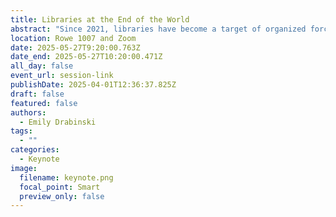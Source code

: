 ```yaml
---
title: Libraries at the End of the World
abstract: "Since 2021, libraries have become a target of organized forces seeking to suppress the stories of LGBTQIA+ and BIPOC people and our histories. Attempts to remove books from library shelves have reached record numbers while legislation in states from Florida to Idaho to Texas to Missouri have enshrined censorship into law. Such restrictions on the right to think, write, and read place libraries at the center of the fight for democracy."
location: Rowe 1007 and Zoom
date: 2025-05-27T9:20:00.763Z
date_end: 2025-05-27T10:20:00.471Z
all_day: false
event_url: session-link
publishDate: 2025-04-01T12:36:37.825Z
draft: false
featured: false
authors:
  - Emily Drabinski
tags:
  - ""
categories:
  - Keynote
image:
  filename: keynote.png
  focal_point: Smart
  preview_only: false
---
```

